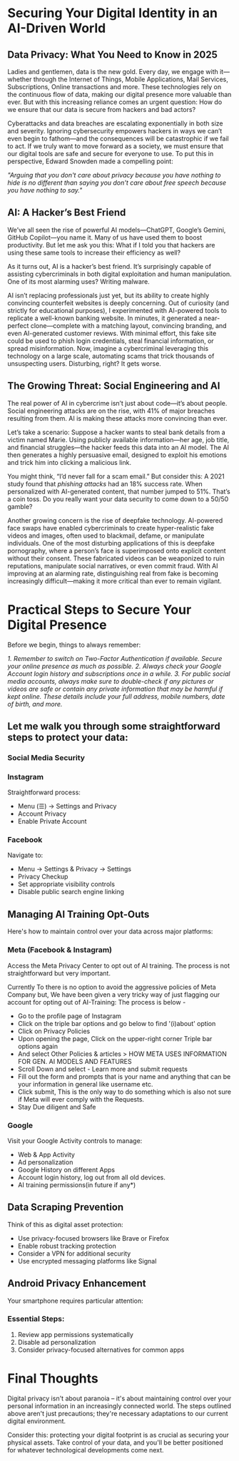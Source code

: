 # Securing Your Digital Identity in an AI-Driven World

## Data Privacy: What You Need to Know in 2025

Ladies and gentlemen, data is the new gold. Every day, we engage with it—whether through the Internet of Things, Mobile Applications, Mail Services, Subscriptions, Online transactions and more. These technologies rely on the continuous flow of data, making our digital presence more valuable than ever. But with this increasing reliance comes an urgent question: How do we ensure that our data is secure from hackers and bad actors?

Cyberattacks and data breaches are escalating exponentially in both size and severity. Ignoring cybersecurity empowers hackers in ways we can’t even begin to fathom—and the consequences will be catastrophic if we fail to act. If we truly want to move forward as a society, we must ensure that our digital tools are safe and secure for everyone to use. To put this in perspective, Edward Snowden made a compelling point:

_"Arguing that you don't care about privacy because you have nothing to hide is no different than saying you don't care about free speech because you have nothing to say."_

## AI: A Hacker’s Best Friend

We’ve all seen the rise of powerful AI models—ChatGPT, Google’s Gemini, GitHub Copilot—you name it. Many of us have used them to boost productivity. But let me ask you this: What if I told you that hackers are using these same tools to increase their efficiency as well?

As it turns out, AI is a hacker’s best friend. It’s surprisingly capable of assisting cybercriminals in both digital exploitation and human manipulation. One of its most alarming uses? Writing malware.

AI isn’t replacing professionals just yet, but its ability to create highly convincing counterfeit websites is deeply concerning. Out of curiosity (and strictly for educational purposes), I experimented with AI-powered tools to replicate a well-known banking website. In minutes, it generated a near-perfect clone—complete with a matching layout, convincing branding, and even AI-generated customer reviews. With minimal effort, this fake site could be used to phish login credentials, steal financial information, or spread misinformation. Now, imagine a cybercriminal leveraging this technology on a large scale, automating scams that trick thousands of unsuspecting users. Disturbing, right? It gets worse.

## The Growing Threat: Social Engineering and AI

The real power of AI in cybercrime isn’t just about code—it’s about people. Social engineering attacks are on the rise, with 41% of major breaches resulting from them. AI is making these attacks more convincing than ever.

Let’s take a scenario: Suppose a hacker wants to steal bank details from a victim named Marie. Using publicly available information—her age, job title, and financial struggles—the hacker feeds this data into an AI model. The AI then generates a highly persuasive email, designed to exploit his emotions and trick him into clicking a malicious link.

You might think, “I’d never fall for a scam email.” But consider this: A 2021 study found that _phishing attacks_ had an 18% success rate. When personalized with AI-generated content, that number jumped to 51%. That’s a coin toss. Do you really want your data security to come down to a 50/50 gamble?

Another growing concern is the rise of deepfake technology. AI-powered face swaps have enabled cybercriminals to create hyper-realistic fake videos and images, often used to blackmail, defame, or manipulate individuals. One of the most disturbing applications of this is deepfake pornography, where a person’s face is superimposed onto explicit content without their consent. These fabricated videos can be weaponized to ruin reputations, manipulate social narratives, or even commit fraud. With AI improving at an alarming rate, distinguishing real from fake is becoming increasingly difficult—making it more critical than ever to remain vigilant.

# Practical Steps to Secure Your Digital Presence

Before we begin, things to always remember:

_1. *Remember to switch on Two-Factor Authentication if available. Secure your online presence as much as possible.*_
_2. *Always check your Google Account login history and subscriptions once in a while.*_
_3. *For public social media accounts, always make sure to double-check if any pictures or videos are safe or contain any private information that may be harmful if kept online. These details include your full address, mobile numbers, date of birth, and more.*_


## Let me walk you through some straightforward steps to protect your data:

### Social Media Security

### Instagram
Straightforward process:
- Menu (☰) → Settings and Privacy
- Account Privacy 
- Enable Private Account

### Facebook
Navigate to:
- Menu → Settings & Privacy → Settings
- Privacy Checkup
- Set appropriate visibility controls
- Disable public search engine linking

## Managing AI Training Opt-Outs

Here's how to maintain control over your data across major platforms:

### Meta (Facebook & Instagram)
Access the Meta Privacy Center to opt out of AI training. The process is not straightforward but very important.

Currently To there is no option to avoid the aggressive policies of Meta Company but, We have been given a very tricky way of just flagging our account for opting out of AI-Training: The process is below -
- Go to the profile page of Instagram
- Click on the triple bar options and go below to find '(i)about' option
- Click on Privacy Policies
- Upon opening the page, Click on the upper-right corner Triple bar options again
- And select Other Policies & articles > HOW META USES INFORMATION FOR GEN. AI MODELS AND FEATURES
- Scroll Down and select - Learn more and submit requests
- Fill out the form and prompts that is your name and anything that can be your information in general like username etc.
- Click submit, This is the only way to do something which is also not sure if Meta will ever comply with the Requests.
- Stay Due diligent and Safe

### Google
Visit your Google Activity controls to manage:
- Web & App Activity
- Ad personalization
- Google History on different Apps
- Account login history, log out from all old devices.
- AI training permissions(in future if any*)

## Data Scraping Prevention

Think of this as digital asset protection:
- Use privacy-focused browsers like Brave or Firefox
- Enable robust tracking protection
- Consider a VPN for additional security
- Use encrypted messaging platforms like Signal

## Android Privacy Enhancement

Your smartphone requires particular attention:

### Essential Steps:
1. Review app permissions systematically
2. Disable ad personalization
3. Consider privacy-focused alternatives for common apps

# Final Thoughts

Digital privacy isn't about paranoia – it's about maintaining control over your personal information in an increasingly connected world. The steps outlined above aren't just precautions; they're necessary adaptations to our current digital environment.

Consider this: protecting your digital footprint is as crucial as securing your physical assets. Take control of your data, and you'll be better positioned for whatever technological developments come next.
